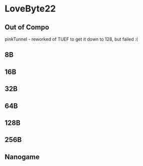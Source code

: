 # LoveByte22

## Out of Compo

pinkTunnel - reworked of TUEF to get it down to 128, but failed :(

## 8B

## 16B

## 32B

## 64B

## 128B

## 256B

## Nanogame

